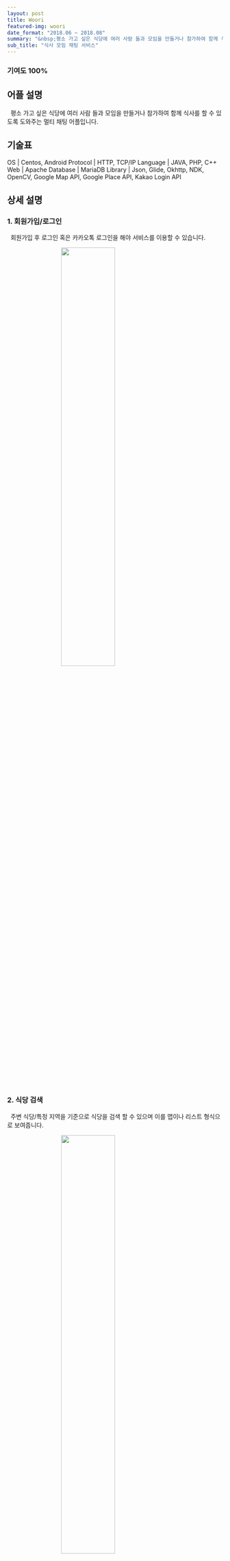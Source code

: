 ```yaml
---
layout: post
title: Woori
featured-img: woori
date_format: "2018.06 ~ 2018.08"
summary: "&nbsp;평소 가고 싶은 식당에 여러 사람 들과 모임을 만들거나 참가하여 함께 식사를 할 수 있도록 도와주는 멀티 채팅 어플입니다."
sub_title: "식사 모임 채팅 서비스"
---
```


### 기여도 100%

## 어플 설명

&nbsp;&nbsp;평소 가고 싶은 식당에 여러 사람 들과 모임을 만들거나 참가하여 함께 식사를 할 수 있도록 도와주는 멀티 채팅 어플입니다.

## 기술표

OS | Centos, Android
Protocol | HTTP, TCP/IP
Language | JAVA, PHP, C++
Web | Apache
Database | MariaDB
Library | Json, Glide, Okhttp, NDK, OpenCV, Google Map API, Google Place API, Kakao Login API

## 상세 설명

### 1. 회원가입/로그인

&nbsp;&nbsp;회원가입 후 로그인 혹은 카카오톡 로그인을 해야 서비스를 이용할 수 있습니다.

<img src="http://k2y1231.github.io/assets/img/posts/login.png" style="width:auto;height:50%;margin-left:auto;margin-right:auto;display:block;"/>

### 2. 식당 검색

&nbsp;&nbsp;주변 식당/특정 지역을 기준으로 식당을 검색 할 수 있으며 이를 맵이나 리스트 형식으로 보여줍니다.

<img src="http://k2y1231.github.io/assets/img/posts/find_ restaurant.png" style="width:auto;height:50%;margin-left:auto;margin-right:auto;display:block;"/>

### 3. 식당 상세 정보 및 모임 정보

&nbsp;&nbsp;식당 상세 정보를 확인 할 수 있으며, 즐겨찾기로 등록하면 나의 식당 목록에 등록됩니다. 또한 해당 식당의 모임 리스트을 확인 할 수 있습니다.

<center>
<img src="http://k2y1231.github.io/assets/img/posts/restaurant_info.png" style="width:auto;height:50%;margin-left:auto;margin-right:auto;display:inline-block;"/>
<img src="http://localhost:4000/assets/img/posts/meeting_list.png" style="width:auto;height:50%;margin-left:auto;margin-right:auto;display:inline-block;"/>
</center>

### 4. 채팅

&nbsp;&nbsp;같은 모임에 입장한 사람들과 대화를 나눌 수 있습니다. 갤러리에 저장된 이미지를 전송 할 수 있고 전송된 이미지는 다운로드 할 수 있습니다. 메시지 읽음을 실시간으로 확인 할 수 있고, 네트워크 문제로 전송되지 않은 메시지는 재연결시 자동으로 전송됩니다.

<img src="http://k2y1231.github.io/assets/img/posts/chat.png" style="width:auto;height:50%;margin-left:auto;margin-right:auto;display:block;"/>

### 5. 프로필

&nbsp;&nbsp;프로필 사진은 얼굴이 인식된 사진만 등록 할 수 있습니다.

<img src="http://k2y1231.github.io/assets/img/posts/camera.png" style="width:auto;height:50%;margin-left:auto;margin-right:auto;display:block;"/>




